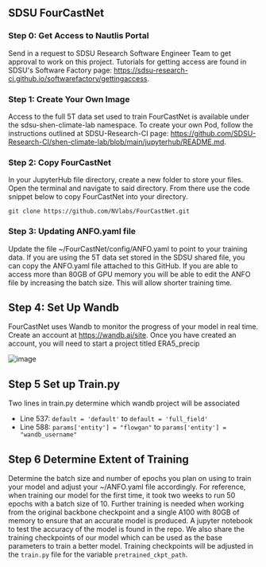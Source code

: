 ## SDSU FourCastNet 

### Step 0: Get Access to Nautlis Portal

Send in a request to SDSU Research Software Engineer Team to get approval to work on this project. Tutorials for getting access are found in SDSU's Software Factory page: https://sdsu-research-ci.github.io/softwarefactory/gettingaccess.

### Step 1: Create Your Own Image 

Access to the full 5T data set used to train FourCastNet is available under the sdsu-shen-climate-lab namespace. To create your own Pod, follow the instructions outlined at SDSU-Research-CI page: https://github.com/SDSU-Research-CI/shen-climate-lab/blob/main/jupyterhub/README.md.

### Step 2: Copy FourCastNet 

In your JupyterHub file directory, create a new folder to store your files. Open the terminal and navigate to said directory. From there use the code snippet below to copy FourCastNet into your directory. 
```
git clone https://github.com/NVlabs/FourCastNet.git
```

### Step 3: Updating ANFO.yaml file 

Update the file ~/FourCastNet/config/ANFO.yaml to point to your training data. If you are using the 5T data set stored in the SDSU shared file, you can copy the ANFO.yaml file attached to this GitHub. If you are able to access more than 80GB of GPU memory you will be able to edit the ANFO file by increasing the batch size. This will allow shorter training time.

## Step 4: Set Up Wandb 

FourCastNet uses Wandb to monitor the progress of your model in real time. Create an account at https://wandb.ai/site. Once you have created an account, you will need to start a project titled ERA5_precip 

![image](https://github.com/abramburrows/FourCastNet-with-JuypterLabs/assets/147460119/cbbf648c-e1d4-47f5-9098-630b2965d939)

## Step 5 Set up Train.py 

Two lines in train.py determine which wandb project will be associated
- Line 537: ``` default = 'default' ``` to  ``` default = 'full_field' ```
- Line 588: ``` params['entity'] = "flowgan" ``` to ``` params['entity'] = "wandb_username" ```

## Step 6 Determine Extent of Training 

Determine the batch size and number of epochs you plan on using to train your model and adjust your ~/ANFO.yaml file accordingly. For reference, when training our model for the first time, it took two weeks to run 50 epochs with a batch size of 10. Further training is needed when working from the original backbone checkpoint and a single A100 with 80GB of memory to ensure that an accurate model is produced. A jupyter notebook to test the accuracy of the model is found in the repo. We also share the training checkpoints of our model which can be used as the base parameters to train a better model.
Training checkpoints will be adjusted in the ```train.py``` file for the variable ```pretrained_ckpt_path```.
